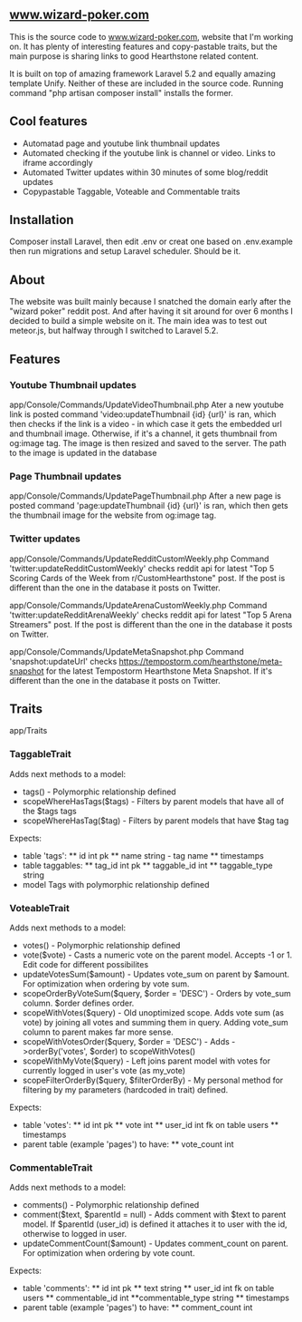 ## www.wizard-poker.com

This is the source code to www.wizard-poker.com, website that I'm working on. It has plenty of interesting features and copy-pastable traits, but the main purpose is sharing links to good Hearthstone related content.

It is built on top of amazing framework Laravel 5.2 and equally amazing template Unify. Neither of these are included in the source code. Running command "php artisan composer install" installs the former.

## Cool features

* Automatad page and youtube link thumbnail updates
* Automated checking if the youtube link is channel or video. Links to iframe accordingly
* Automated Twitter updates within 30 minutes of some blog/reddit updates
* Copypastable Taggable, Voteable and Commentable traits

## Installation

Composer install Laravel, then edit .env or creat one based on .env.example then run migrations and setup Laravel scheduler. Should be it.

## About

The website was built mainly because I snatched the domain early after the "wizard poker" reddit post. And after having it sit around for over 6 months I decided to build a simple website on it. The main idea was to test out meteor.js, but halfway through I switched to Laravel 5.2.

## Features 

### Youtube Thumbnail updates

app/Console/Commands/UpdateVideoThumbnail.php
Ater a new youtube link is posted command 'video:updateThumbnail {id} {url}' is ran, which then checks if the link is a video - in which case it gets the embedded url and thumbnail image. Otherwise, if it's a channel, it gets thumbnail from og:image tag. The image is then resized and saved to the server. The path to the image is updated in the database

### Page Thumbnail updates

app/Console/Commands/UpdatePageThumbnail.php
After a new page is posted command 'page:updateThumbnail {id} {url}' is ran, which then gets the thumbnail image for the website from og:image tag.

### Twitter updates

app/Console/Commands/UpdateRedditCustomWeekly.php
Command 'twitter:updateRedditCustomWeekly' checks reddit api for latest "Top 5 Scoring Cards of the Week from r/CustomHearthstone" post. If the post is different than the one in the database it posts on Twitter.

app/Console/Commands/UpdateArenaCustomWeekly.php
Command 'twitter:updateRedditArenaWeekly' checks reddit api for latest "Top 5 Arena Streamers" post. If the post is different than the one in the database it posts on Twitter.

app/Console/Commands/UpdateMetaSnapshot.php
Command 'snapshot:updateUrl' checks https://tempostorm.com/hearthstone/meta-snapshot for the latest Tempostorm Hearthstone Meta Snapshot. If it's different than the one in the database it posts on Twitter.

## Traits

app/Traits

### TaggableTrait

Adds next methods to a model:
* tags() - Polymorphic relationship defined
* scopeWhereHasTags($tags) - Filters by parent models that have all of the $tags tags
* scopeWhereHasTag($tag) - Filters by parent models that have $tag tag

Expects:
* table 'tags':
** id int pk
** name string - tag name
** timestamps
* table taggables:
** tag_id int pk
** taggable_id int
** taggable_type string
* model Tags with polymorphic relationship defined

### VoteableTrait

Adds next methods to a model:
* votes() - Polymorphic relationship defined
* vote($vote) - Casts a numeric vote on the parent model. Accepts -1 or 1. Edit code for different possibilites
* updateVotesSum($amount) - Updates vote_sum on parent by $amount. For optimization when ordering by vote sum. 
* scopeOrderByVoteSum($query, $order = 'DESC') - Orders by vote_sum column. $order defines order. 
* scopeWithVotes($query) - Old unoptimized scope. Adds vote sum (as vote) by joining all votes and summing them in query. Adding vote_sum column to parent makes far more sense.
* scopeWithVotesOrder($query, $order = 'DESC') - Adds ->orderBy('votes', $order) to scopeWithVotes()
* scopeWithMyVote($query) - Left joins parent model with votes for currently logged in user's vote (as my_vote)
* scopeFilterOrderBy($query, $filterOrderBy) - My personal method for filtering by my parameters (hardcoded in trait) defined.

Expects:
* table 'votes':
** id int pk
** vote int
** user_id int fk on table users
** timestamps
* parent table (example 'pages') to have:
** vote_count int

### CommentableTrait

Adds next methods to a model:
* comments() - Polymorphic relationship defined
* comment($text, $parentId = null) - Adds comment with $text to parent model. If $parentId (user_id) is defined it attaches it to user with the id, otherwise to logged in user.
* updateCommentCount($amount) - Updates comment_count on parent. For optimization when ordering by vote count. 

Expects:
* table 'comments':
** id int pk
** text string
** user_id int fk on table users
** commentable_id int
**commentable_type string
** timestamps
* parent table (example 'pages') to have:
** comment_count int

